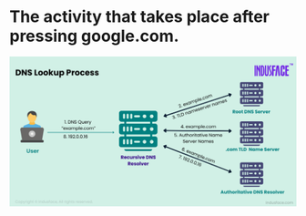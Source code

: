 # The activity that takes place after pressing **google.com**.

![Alt text](DNS-lookup-process-.png)